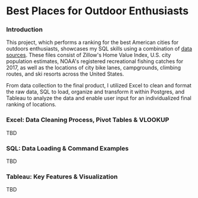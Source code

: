 # Best Places for Outdoor Enthusiasts

### Introduction 
This project, which performs a ranking for the best American cities for outdoors enthusiasts, showcases my SQL skills using a combination of [data sources](https://github.com/gracemshea/ga_da_finalproject/blob/master/datasources). These files consist of Zillow's Home Value Index, U.S. city population estimates, NOAA's registered recreational fishing catches for 2017, as well as the locations of city bike lanes, campgrounds, climbing routes, and ski resorts across the United States.

From data collection to the final product, I utilized Excel to clean and format the raw data, SQL to load, organize and transform it within Postgres, and Tableau to analyze the data and enable user input for an individualized final ranking of locations. 

### Excel: Data Cleaning Process, Pivot Tables & VLOOKUP

TBD

### SQL: Data Loading & Command Examples

TBD

### Tableau: Key Features & Visualization

TBD

